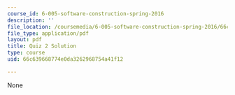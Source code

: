 ```yaml
---
course_id: 6-005-software-construction-spring-2016
description: ''
file_location: /coursemedia/6-005-software-construction-spring-2016/66c639668774e0da3262968754a41f12_MIT6_005S16_Quiz2_soln.pdf
file_type: application/pdf
layout: pdf
title: Quiz 2 Solution
type: course
uid: 66c639668774e0da3262968754a41f12

---
```

None